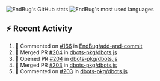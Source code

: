![EndBug's GitHub stats](https://github-readme-stats.vercel.app/api?username=endbug&show_icons=true&theme=dark)
![EndBug's most used languages](https://github-readme-stats.vercel.app/api/top-langs/?username=endbug&layout=compact&theme=dark)

## ⚡ Recent Activity

<!--START_SECTION:activity-->
1. 💬 Commented on [#166](https://github.com//EndBug/add-and-commit/issues/166) in [EndBug/add-and-commit](https://github.com//EndBug/add-and-commit)
2. 🎉 Merged PR [#204](https://github.com//dbots-pkg/dbots.js/pull/204) in [dbots-pkg/dbots.js](https://github.com//dbots-pkg/dbots.js)
3. 💪 Opened PR [#204](https://github.com//dbots-pkg/dbots.js/pull/204) in [dbots-pkg/dbots.js](https://github.com//dbots-pkg/dbots.js)
4. 🎉 Merged PR [#203](https://github.com//dbots-pkg/dbots.js/pull/203) in [dbots-pkg/dbots.js](https://github.com//dbots-pkg/dbots.js)
5. 💬 Commented on [#203](https://github.com//dbots-pkg/dbots.js/issues/203) in [dbots-pkg/dbots.js](https://github.com//dbots-pkg/dbots.js)
<!--END_SECTION:activity-->
